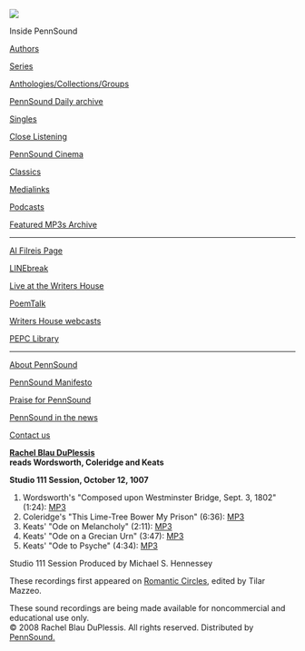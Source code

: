 ![](PennSound_flat.gif)

  

  
  

Inside PennSound

[Authors](authors.php)

[Series](series.php)

[Anthologies/Collections/Groups](anthologies.php)

[PennSound Daily archive](http://writing.upenn.edu/pennsound/daily)

[Singles](http://writing.upenn.edu/pennsound/singles)

[Close Listening](Close-Listening.php)

[PennSound Cinema](video.php)

[Classics](classics.php)

[Medialinks](http://writing.upenn.edu/wh/multimedia/medialinks/index.php)

[Podcasts](http://writing.upenn.edu/pennsound/podcasts.php)

[Featured MP3s Archive](featured-resources-archive.php)

------------------------------------------------------------------------

[Al Filreis Page](Filreis.html)

[LINEbreak](LINEbreak.html)

[Live at the Writers House](http://writing.upenn.edu/%7Ewh/involved/series/live/)

[PoemTalk](http://jacket2.org/content/poem-talk)

[Writers House webcasts](http://writing.upenn.edu/%7Ewh/webcasts/)

[PEPC
Library](http://writing.upenn.edu/pepc/contents.html)

------------------------------------------------------------------------

[About PennSound](http://writing.upenn.edu/pennsound/about.php)

[PennSound Manifesto](http://writing.upenn.edu/pennsound/manifesto.php)

<span class="quoted1">[Praise for PennSound](http://writing.upenn.edu/pennsound/praise.php)</span>

[PennSound in the news](http://writing.upenn.edu/pennsound/news)

[Contact us](mailto:pennsound@writing.upenn.edu)

  
  
  
  
**[Rachel Blau DuPlessis](DuPlessis.html)  
reads Wordsworth, Coleridge and Keats**  
  
  
**Studio 111 Session, October 12, 1007**  
  
1. Wordsworth's "Composed upon Westminster Bridge, Sept. 3, 1802" (1:24): [MP3](http://media.sas.upenn.edu/pennsound/authors/DuPlessis/Studio-111-10-12-07/Romantic-Readings/DuPlessis-Rachel-reading-Wordsworth_Sonnet-Composed-upon-Westminster-Bridge_Studio-111-Session_10-12-07.mp3)  
2. Coleridge's "This Lime-Tree Bower My Prison" (6:36): [MP3](http://media.sas.upenn.edu/pennsound/authors/DuPlessis/Studio-111-10-12-07/Romantic-Readings/DuPlessis-Rachel-reading-Coleridge_This-Lime-Tree-Bower-My-Prison_Studio-111-Session_10-12-07.mp3)  
3. Keats' "Ode on Melancholy" (2:11): [MP3](http://media.sas.upenn.edu/pennsound/authors/DuPlessis/Studio-111-10-12-07/Romantic-Readings/DuPlessis-Rachel-reading-Keats_Ode-on-Melancholy_Studio-111-Session_10-12-07.mp3)  
4. Keats' "Ode on a Grecian Urn" (3:47): [MP3](http://media.sas.upenn.edu/pennsound/authors/DuPlessis/Studio-111-10-12-07/Romantic-Readings/DuPlessis-Rachel-reading-Keats_Ode-on-a-Grecian_Urn_Studio-111-Session_10-12-07.mp3)  
5. Keats' "Ode to Psyche" (4:34): [MP3](http://media.sas.upenn.edu/pennsound/authors/DuPlessis/Studio-111-10-12-07/Romantic-Readings/DuPlessis-Rachel-reading-Keats_Ode-to-Psyche_Studio-111-Session_10-12-07.mp3)  
  
  
Studio 111 Session Produced by Michael S. Hennessey  
  
  
These recordings first appeared on [Romantic Circles](http://www.rc.umd.edu/editions/poets/toc.html), edited by Tilar Mazzeo.  
  
  

These sound
recordings are being made available for noncommercial and educational
use only.  
© 2008 Rachel Blau DuPlessis. All rights reserved. Distributed by [PennSound.](../index.html)
